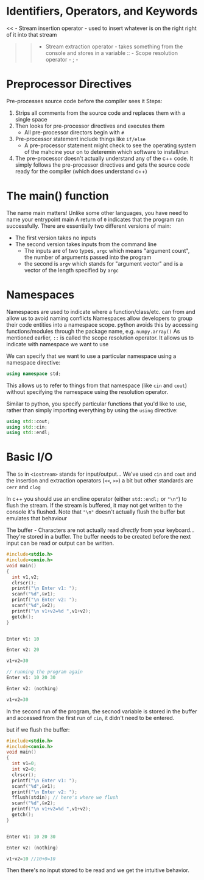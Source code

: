 # Identifiers, Operators, and Keywords

<< - Stream insertion operator - used to insert whatever is on the right right of it into that stream
>> - Stream extraction operator - takes something from the console and stores in a variable
:: - Scope resolution operator -
; -

# Preprocessor Directives

Pre-processes source code before the compiler sees it
Steps:
1. Strips all comments from the source code and replaces them with a single space
2. Then looks for pre-processor directives and executes them
    * All pre-processor directors begin with `#`
3. Pre-processor statement include things like `if/else`
    * A pre-processor statement might check to see the operating system of the mahcine your on to deteremin which software to install/run
4. The pre-processor doesn't actually understand any of the c++ code. It simply follows the pre-processor directives and gets the source code ready for the compiler (which does understand c++)

# The main() function

The name main matters!
Unlike some other languages, you have need to name your entrypoint main
A return of `0` indicates that the program ran successfully.
There are essentially two different versions of main:
* The first version takes no inputs
* The second version takes inputs from the command line
    * The inputs are of two types, `argc` which means "argument count", the number of arguments passed into the program
    * the second is `argv` which stands for "argument vector" and is a vector of the length specified by `argc`

# Namespaces

Namespaces are used to indicate where a function/class/etc. can from and allow us to avoid naming conflicts
Namespaces allow developers to group their code entities into a namespace scope.
python avoids this by accessing functions/modules through the package name, e.g. `numpy.array()`
As mentioned earlier, `::` is called the scope resolution operator. It allows us to indicate with namespace we want to use


We can specify that we want to use a particular namespace using a namespace directive:

```c++
using namespace std;
```

This allows us to refer to things from that namespace (like `cin` and `cout`) without specifying the namespace using the resolution operator.

Similar to python, you specify particular functions that you'd like to use, rather than simply importing everything by using the `using` directive:
```c++
using std::cout;
using std::cin;
using std::endl;
```

# Basic I/O

The `io` in `<iostream>` stands for input/output...
We've used `cin` and `cout` and the insertion and extraction operators (`<<`, `>>`) a bit but other standards are `cerr` and `clog`

In c++ you should use an endline operator (either `std::endl;` or `"\n"`) to flush the stream. If the stream is buffered, it may not get written to the console it's flushed.
Note that `"\n"` doesn't actually flush the buffer but emulates that behaviour

The buffer - Characters are not actually read _directly_ from your keyboard... They're stored in a buffer. The buffer needs to be created before the next input can be read or output can be written.

```c++
#include<stdio.h>
#include<conio.h>
void main()
{
  int v1,v2;
  clrscr();
  printf("\n Enter v1: ");
  scanf("%d",&v1);
  printf("\n Enter v2: ");
  scanf("%d",&v2);
  printf("\n v1+v2=%d ",v1+v2);
  getch();
}


Enter v1: 10

Enter v2: 20

v1+v2=30

// running the program again
Enter v1: 10 20 30

Enter v2: (nothing)

v1+v2=30
```

In the second run of the program, the secnod variable is stored in the buffer and accessed from the first run of `cin`, it didn't need to be entered.

but if we flush the buffer:

```c++
#include<stdio.h>
#include<conio.h>
void main()
{
  int v1=0;
  int v2=0;
  clrscr();
  printf("\n Enter v1: ");
  scanf("%d",&v1);
  printf("\n Enter v2: ");
  fflush(stdin); // here's where we flush
  scanf("%d",&v2);
  printf("\n v1+v2=%d ",v1+v2);
  getch();
}


Enter v1: 10 20 30

Enter v2: (nothing)

v1+v2=10 //10+0=10
```

Then there's no input stored to be read and we get the intuitive behavior.
